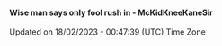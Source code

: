 #### Wise man says only fool rush in - McKidKneeKaneSir
Updated on 18/02/2023 - 00:47:39 (UTC) Time Zone
